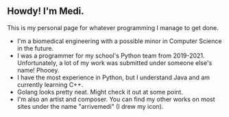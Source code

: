 ## Howdy! I'm Medi.
This is my personal page for whatever programming I manage to get done.
* I'm a biomedical engineering  with a possible minor in Computer Science in the future.
* I was a programmer for my school's Python team from 2019-2021. Unfortunately, a lot of my work was submitted under someone else's name! Phooey.
* I have the most experience in Python, but I understand Java and am currently learning C++.
* Golang looks pretty neat. Might check it out at some point.
* I'm also an artist and composer. You can find my other works on most sites under the name "arrivemedi" (I drew my icon).

<!---
med-jed/med-jed is a ✨ special ✨ repository because its `README.md` (this file) appears on your GitHub profile.
You can click the Preview link to take a look at your changes.
--->
